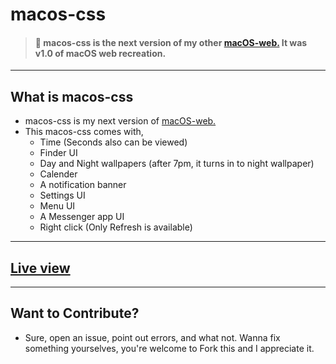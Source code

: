 # macos-css
> #### 🛑 macos-css is the next version of my other [macOS-web.](https://github.com/RedEdge967/macOS-web) It was v1.0 of macOS web recreation.
---
## What is macos-css
- macos-css is my next version of [macOS-web.](https://github.com/RedEdge967/macOS-web)
- This macos-css comes with,
    - Time (Seconds also can be viewed)
    - Finder UI
    - Day and Night wallpapers (after 7pm, it turns in to night wallpaper)
    - Calender
    - A notification banner
    - Settings UI
    - Menu UI
    - A Messenger app UI
    - Right click (Only Refresh is available)

---
## [Live view](https://macos-css.vercel.app)
---
## Want to Contribute?
- Sure, open an issue, point out errors, and what not. Wanna fix something yourselves, you're welcome to Fork this and I appreciate it.
